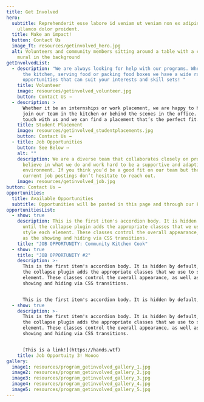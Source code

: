 ```yaml
---
title: Get Involved
hero:
  subtitle: Reprehenderit esse labore id veniam ut veniam non ex adipisicing amet
    ullamco dolor proident.
  title: Make an impact!
  button: Contact Us
  image_ft: resources/getinvolved_hero.jpg
  alt: Volunteers and community members sitting around a table with a colorful
    mural in the background
getInvolvedList:
  - description: "We are always looking for help with our programs. Whether it’s in
      the kitchen, serving food or packing food boxes we have a wide range of
      opportunities that can suit your interests and skill sets! "
    title: Volunteer
    image: resources/getinvolved_volunteer.jpg
    button: Contact Us →
  - description: >
      Whether it be an internships or work placement, we are happy to have you
      join our team in the kitchen or behind the scenes in the office. Get in
      touch with us and we can find a placement that’s the perfect fit.
    title: Student Placement
    image: resources/getinvolved_studentplacements.jpg
    button: Contact Us →
  - title: Job Opportunities
    button: See Below →
    alt: ""
    description: We are a diverse team that collaborates closely on projects. We
      believe in what we do and work hard to be a supportive and adaptive work
      environment. If you think you’d be a good fit on our team but there are no
      current job postings don’t hesitate to reach out.
    image: resources/getinvolved_job.jpg
button: Contact Us →
opportunities:
  title: Available Opportunities
  subtitle: Opportunities will be posted in this page and through our Facebook.
opportunitiesList:
  - show: true
    description: This is the first item's accordion body. It is hidden by default,
      until the collapse plugin adds the appropriate classes that we use to
      style each element. These classes control the overall appearance, as well
      as the showing and hiding via CSS transitions.
    title: "JOB OPPORTUNITY: Community Kitchen Cook"
  - show: true
    title: "JOB OPPORTUNITY #2"
    description: >-
      This is the first item's accordion body. It is hidden by default, until
      the collapse plugin adds the appropriate classes that we use to style each
      element. These classes control the overall appearance, as well as the
      showing and hiding via CSS transitions.


      This is the first item's accordion body. It is hidden by default, until the collapse plugin adds the appropriate classes that we use to style each element. These classes control the **overall appearance**, as well as the showing and hiding via CSS transitions.
  - show: true
    description: >-
      This is the first item's accordion body. It is hidden by default, until
      the collapse plugin adds the appropriate classes that we use to style each
      element. These classes control the overall appearance, as well as the
      showing and hiding via CSS transitions.


      [This is a link!](https://hands.wtf)
    title: Job Opportuity 3! Woooo
gallery:
  image1: resources/program_getinvolved_gallery_1.jpg
  image2: resources/program_getinvolved_gallery_2.jpg
  image3: resources/program_getinvolved_gallery_3.jpg
  image4: resources/program_getinvolved_gallery_4.jpg
  image5: resources/program_getinvolved_gallery_5.jpg
---
```

